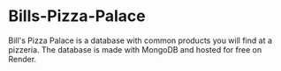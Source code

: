 # Bills-Pizza-Palace

Bill's Pizza Palace is a database with common products you will find at a pizzeria. The database is made with MongoDB and hosted for free on Render.
